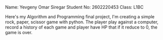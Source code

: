 Name: Yevgeny Omar Siregar
Student No: 2602220453
Class: L1BC

Here's my Algorithm and Programming final project, I'm creating a simple rock, paper, scissor game with python.
The player play against a computer, record a history of each game and player have HP that if it reduce to 0, the game is over.